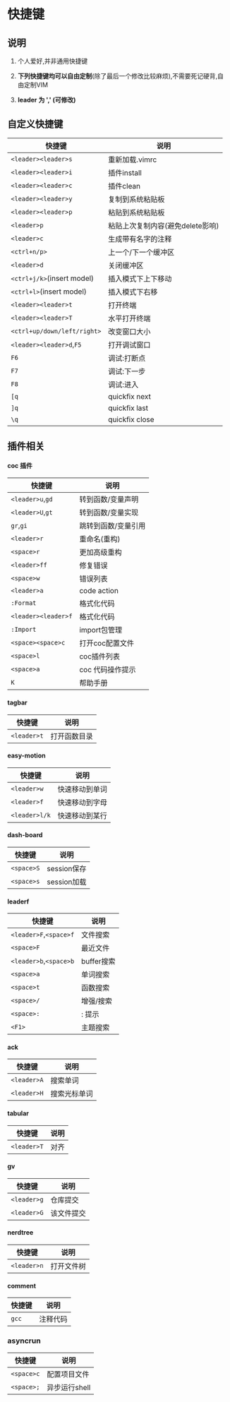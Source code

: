 # 快捷键

## 说明

1. 个人爱好,并非通用快捷键

2. **下列快捷键均可以自由定制**(除了最后一个修改比较麻烦),不需要死记硬背,自由定制VIM

3. **leader 为 ',' (可修改)**

## 自定义快捷键

| 快捷键                         | 说明                   |
| --------------------------- | -------------------- |
| `<leader><leader>s`         | 重新加载.vimrc           |
| `<leader><leader>i`         | 插件install            |
| `<leader><leader>c`         | 插件clean              |
| `<leader><leader>y`         | 复制到系统粘贴板             |
| `<leader><leader>p`         | 粘贴到系统粘贴板             |
| `<leader>p`                 | 粘贴上次复制内容(避免delete影响) |
| `<leader>c`                 | 生成带有名字的注释            |
| `<ctrl+n/p>`                | 上一个/下一个缓冲区           |
| `<leader>d`                 | 关闭缓冲区                |
| `<ctrl+j/k>`(insert model)  | 插入模式下上下移动            |
| `<ctrl+l>`(insert model)    | 插入模式下右移              |
| `<leader><leader>t`         | 打开终端                 |
| `<leader><leader>T`         | 水平打开终端               |
| `<ctrl+up/down/left/right>` | 改变窗口大小               |
| `<leader><leader>d`,`F5`    | 打开调试窗口               |
| `F6`                        | 调试:打断点               |
| `F7`                        | 调试:下一步               |
| `F8`                        | 调试:进入                |
| `[q`                        | quickfix next        |
| `]q`                        | quickfix last        |
| `\q`                        | quickfix close       |

## 插件相关

#### coc 插件

| 快捷键                 | 说明          |
| ------------------- | ----------- |
| `<leader>u`,`gd`    | 转到函数/变量声明   |
| `<leader>U`,`gt`    | 转到函数/变量实现   |
| `gr`,`gi`           | 跳转到函数/变量引用  |
| `<leader>r`         | 重命名(重构)     |
| `<space>r`          | 更加高级重构      |
| `<leader>ff`        | 修复错误        |
| `<space>w`          | 错误列表        |
| `<leader>a`         | code action |
| `:Format`           | 格式化代码       |
| `<leader><leader>f` | 格式化代码       |
| `:Import`           | import包管理   |
| `<space><space>c`   | 打开coc配置文件   |
| `<space>l`          | coc插件列表     |
| `<space>a`          | coc 代码操作提示  |
| `K`                 | 帮助手册        |

#### tagbar

| 快捷键         | 说明     |
| ----------- | ------ |
| `<leader>t` | 打开函数目录 |

#### easy-motion

| 快捷键           | 说明      |
| ------------- | ------- |
| `<leader>w`   | 快速移动到单词 |
| `<leader>f`   | 快速移动到字母 |
| `<leader>l/k` | 快速移动到某行 |

#### dash-board

| 快捷键        | 说明        |
| ---------- | --------- |
| `<space>S` | session保存 |
| `<space>s` | session加载 |

#### leaderf

| 快捷键                    | 说明       |
| ---------------------- | -------- |
| `<leader>F`,`<space>f` | 文件搜索     |
| `<space>F`             | 最近文件     |
| `<leader>b`,`<space>b` | buffer搜索 |
| `<space>a`             | 单词搜索     |
| `<space>t`             | 函数搜索     |
| `<space>/`             | 增强/搜索    |
| `<space>:`             | : 提示     |
| `<F1>`                 | 主题搜索     |

#### ack

| 快捷键         | 说明     |
| ----------- | ------ |
| `<leader>A` | 搜索单词   |
| `<leader>H` | 搜索光标单词 |

#### tabular

| 快捷键         | 说明  |
| ----------- | --- |
| `<leader>T` | 对齐  |

#### gv

| 快捷键         | 说明    |
| ----------- | ----- |
| `<leader>g` | 仓库提交  |
| `<leader>G` | 该文件提交 |

#### nerdtree

| 快捷键         | 说明    |
| ----------- | ----- |
| `<leader>n` | 打开文件树 |

#### comment

| 快捷键   | 说明   |
| ----- | ---- |
| `gcc` | 注释代码 |

### asyncrun

| 快捷键        | 说明        |
| ---------- | --------- |
| `<space>c` | 配置项目文件    |
| `<space>;` | 异步运行shell |
